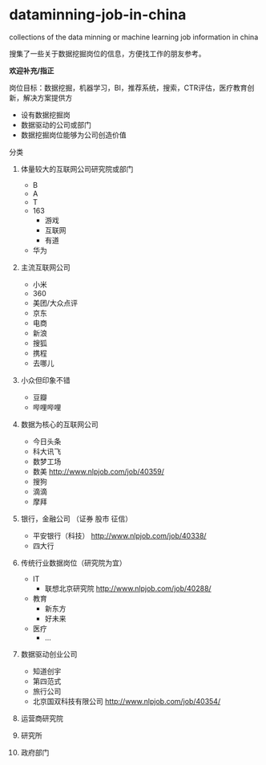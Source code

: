 # dataminning-job-in-china
collections of the data minning or machine learning job information in china

搜集了一些关于数据挖掘岗位的信息，方便找工作的朋友参考。

**欢迎补充/指正**

岗位目标：数据挖掘，机器学习，BI，推荐系统，搜索，CTR评估，医疗教育创新，解决方案提供方

- 设有数据挖掘岗
- 数据驱动的公司或部门
- 数据挖掘岗位能够为公司创造价值

分类
1. 体量较大的互联网公司研究院或部门
    - B
    - A
    - T
    - 163
        - 游戏
        - 互联网
        - 有道
    - 华为

1. 主流互联网公司
    - 小米
    - 360
    - 美团/大众点评
    - 京东
    - 电商
    - 新浪
    - 搜狐
    - 携程
    - 去哪儿
    
1. 小众但印象不错
    - 豆瓣
    - 哔哩哔哩

1. 数据为核心的互联网公司
    - 今日头条
    - 科大讯飞
    - 数梦工场
    - 数美 http://www.nlpjob.com/job/40359/
    - 搜狗
    - 滴滴
    - 摩拜

1. 银行，金融公司 （证券 股市 征信）
    - 平安银行（科技） http://www.nlpjob.com/job/40338/
    - 四大行

1. 传统行业数据岗位（研究院为宜）
    - IT
        - 联想北京研究院 http://www.nlpjob.com/job/40288/
    - 教育
        - 新东方
        - 好未来
    - 医疗
        - ...

1. 数据驱动创业公司
    - 知道创宇
    - 第四范式
    - 旅行公司
    - 北京国双科技有限公司 http://www.nlpjob.com/job/40354/

1. 运营商研究院
1. 研究所
1. 政府部门

